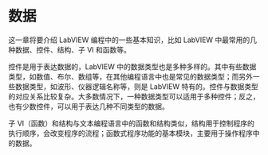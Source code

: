 # 数据

这一章将要介绍 LabVIEW 编程中的一些基本知识，比如 LabVIEW 中最常用的几种数据、控件、结构、子 VI 和函数等。

控件是用于表达数据的，LabVIEW 中的数据类型也是多种多样的。其中有些数据类型，如数值、布尔、数组等，在其他编程语言中也是常见的数据类型；而另外一些数据类型，如波形、仪器逻辑名称等，则是 LabVIEW 特有的。控件与数据类型的对应关系比较复杂。大多数情况下，一种数据类型可以适用于多种控件；反之，也有少数控件，可以用于表达几种不同类型的数据。

子 VI（函数）和结构与文本编程语言中的函数和结构类似，结构用于控制程序的执行顺序，会改变程序的流程；函数式程序功能的基本模块，主要用于操作程序中的数据。